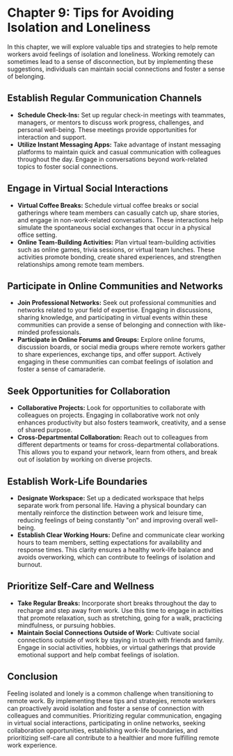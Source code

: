 Chapter 9: Tips for Avoiding Isolation and Loneliness
=====================================================

In this chapter, we will explore valuable tips and strategies to help remote workers avoid feelings of isolation and loneliness. Working remotely can sometimes lead to a sense of disconnection, but by implementing these suggestions, individuals can maintain social connections and foster a sense of belonging.

Establish Regular Communication Channels
----------------------------------------

* **Schedule Check-Ins:** Set up regular check-in meetings with teammates, managers, or mentors to discuss work progress, challenges, and personal well-being. These meetings provide opportunities for interaction and support.
* **Utilize Instant Messaging Apps:** Take advantage of instant messaging platforms to maintain quick and casual communication with colleagues throughout the day. Engage in conversations beyond work-related topics to foster social connections.

Engage in Virtual Social Interactions
-------------------------------------

* **Virtual Coffee Breaks:** Schedule virtual coffee breaks or social gatherings where team members can casually catch up, share stories, and engage in non-work-related conversations. These interactions help simulate the spontaneous social exchanges that occur in a physical office setting.
* **Online Team-Building Activities:** Plan virtual team-building activities such as online games, trivia sessions, or virtual team lunches. These activities promote bonding, create shared experiences, and strengthen relationships among remote team members.

Participate in Online Communities and Networks
----------------------------------------------

* **Join Professional Networks:** Seek out professional communities and networks related to your field of expertise. Engaging in discussions, sharing knowledge, and participating in virtual events within these communities can provide a sense of belonging and connection with like-minded professionals.
* **Participate in Online Forums and Groups:** Explore online forums, discussion boards, or social media groups where remote workers gather to share experiences, exchange tips, and offer support. Actively engaging in these communities can combat feelings of isolation and foster a sense of camaraderie.

Seek Opportunities for Collaboration
------------------------------------

* **Collaborative Projects:** Look for opportunities to collaborate with colleagues on projects. Engaging in collaborative work not only enhances productivity but also fosters teamwork, creativity, and a sense of shared purpose.
* **Cross-Departmental Collaboration:** Reach out to colleagues from different departments or teams for cross-departmental collaborations. This allows you to expand your network, learn from others, and break out of isolation by working on diverse projects.

Establish Work-Life Boundaries
------------------------------

* **Designate Workspace:** Set up a dedicated workspace that helps separate work from personal life. Having a physical boundary can mentally reinforce the distinction between work and leisure time, reducing feelings of being constantly "on" and improving overall well-being.
* **Establish Clear Working Hours:** Define and communicate clear working hours to team members, setting expectations for availability and response times. This clarity ensures a healthy work-life balance and avoids overworking, which can contribute to feelings of isolation and burnout.

Prioritize Self-Care and Wellness
---------------------------------

* **Take Regular Breaks:** Incorporate short breaks throughout the day to recharge and step away from work. Use this time to engage in activities that promote relaxation, such as stretching, going for a walk, practicing mindfulness, or pursuing hobbies.
* **Maintain Social Connections Outside of Work:** Cultivate social connections outside of work by staying in touch with friends and family. Engage in social activities, hobbies, or virtual gatherings that provide emotional support and help combat feelings of isolation.

Conclusion
----------

Feeling isolated and lonely is a common challenge when transitioning to remote work. By implementing these tips and strategies, remote workers can proactively avoid isolation and foster a sense of connection with colleagues and communities. Prioritizing regular communication, engaging in virtual social interactions, participating in online networks, seeking collaboration opportunities, establishing work-life boundaries, and prioritizing self-care all contribute to a healthier and more fulfilling remote work experience.
